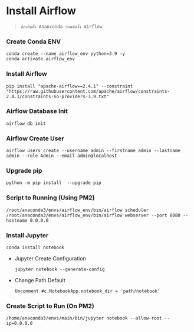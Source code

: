 # Install Airflow

> `ต้องติดตั้ง Ananconda ก่อนติดจั้ง Airflow`

### Create Conda ENV

```
conda create --name airflow_env python=3.9 -y
conda activate airflow_env
```

### Install Airflow

```
pip install "apache-airflow==2.4.1" --constraint "https://raw.githubusercontent.com/apache/airflow/constraints-2.4.1/constraints-no-providers-3.9.txt"
```

### Airflow Database Init

`airflow db init`

### Airflow Create User

`airflow users create --username admin --firstname admin --lastname admin --role Admin --email admin@localhost`

### Upgrade pip

`python -m pip install  --upgrade pip`

### Script to Running (Using PM2)

```
/root/anaconda3/envs/airflow_env/bin/airflow scheduler
/root/anaconda3/envs/airflow_env/bin/airflow webserver --port 8080 --hostname 0.0.0.0 
```

### Install Jupyter

`conda install notebook`

* Jupyter Create Configuration

  `jupyter notebook --generate-config`
* Change Path Default

  `Uncomment #c.NotebookApp.notebook_dir = 'path/notebook'`

### Create Script to Run (On PM2)
`/home/anaconda3/envs/main/bin/jupyter notebook --allow-root --ip=0.0.0.0`
